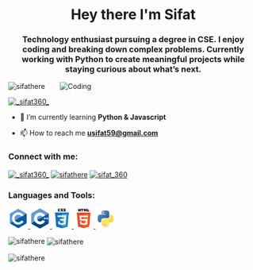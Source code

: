 <h1 align="center">Hey there I'm Sifat</h1>
<h3 align="center">Technology enthusiast pursuing a degree in CSE. I enjoy coding and breaking down complex problems. Currently working with Python to create meaningful projects while staying curious about what’s next.</h3>
<img align="right" alt="Coding" width="400" src="https://encrypted-tbn0.gstatic.com/images?q=tbn:ANd9GcS3raV4ty5x8Y0T_dpDW0IsX4Of9AQmp9zOFg&s">
<p align="left"> <img src="https://komarev.com/ghpvc/?username=sifathere&label=Profile%20views&color=0e75b6&style=flat" alt="sifathere" /> </p>

<p align="left"> <a href="https://twitter.com/_sifat360_" target="blank"><img src="https://img.shields.io/twitter/follow/_sifat360_?logo=twitter&style=for-the-badge" alt="_sifat360_" /></a> </p>

- 🌱 I’m currently learning **Python & Javascript**

- 📫 How to reach me **usifat59@gmail.com**

<h3 align="left">Connect with me:</h3>
<p align="left">
<a href="https://twitter.com/_sifat360_" target="blank"><img align="center" src="https://raw.githubusercontent.com/rahuldkjain/github-profile-readme-generator/master/src/images/icons/Social/twitter.svg" alt="_sifat360_" height="30" width="40" /></a>
<a href="https://fb.com/sifathere" target="blank"><img align="center" src="https://raw.githubusercontent.com/rahuldkjain/github-profile-readme-generator/master/src/images/icons/Social/facebook.svg" alt="sifathere" height="30" width="40" /></a>
<a href="https://instagram.com/sifat_360" target="blank"><img align="center" src="https://raw.githubusercontent.com/rahuldkjain/github-profile-readme-generator/master/src/images/icons/Social/instagram.svg" alt="sifat_360" height="30" width="40" /></a>
</p>

<h3 align="left">Languages and Tools:</h3>
<p align="left"> <a href="https://www.cprogramming.com/" target="_blank" rel="noreferrer"> <img src="https://raw.githubusercontent.com/devicons/devicon/master/icons/c/c-original.svg" alt="c" width="40" height="40"/> </a> <a href="https://www.w3schools.com/cpp/" target="_blank" rel="noreferrer"> <img src="https://raw.githubusercontent.com/devicons/devicon/master/icons/cplusplus/cplusplus-original.svg" alt="cplusplus" width="40" height="40"/> </a> <a href="https://www.w3schools.com/css/" target="_blank" rel="noreferrer"> <img src="https://raw.githubusercontent.com/devicons/devicon/master/icons/css3/css3-original-wordmark.svg" alt="css3" width="40" height="40"/> </a> <a href="https://www.w3.org/html/" target="_blank" rel="noreferrer"> <img src="https://raw.githubusercontent.com/devicons/devicon/master/icons/html5/html5-original-wordmark.svg" alt="html5" width="40" height="40"/> </a> <a href="https://www.python.org" target="_blank" rel="noreferrer"> <img src="https://raw.githubusercontent.com/devicons/devicon/master/icons/python/python-original.svg" alt="python" width="40" height="40"/> </a> </p>

<p><img align="left" src="https://github-readme-stats.vercel.app/api/top-langs?username=sifathere&show_icons=true&locale=en&layout=compact" alt="sifathere" /></p>

<p>&nbsp;<img align="center" src="https://github-readme-stats.vercel.app/api?username=sifathere&show_icons=true&locale=en" alt="sifathere" /></p>

<p><img align="center" src="https://github-readme-streak-stats.herokuapp.com/?user=sifathere&" alt="sifathere" /></p>
